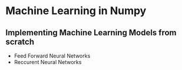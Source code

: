 # Machine Learning in Numpy
## Implementing Machine Learning Models from scratch

- Feed Forward Neural Networks
- Reccurent Neural Networks
